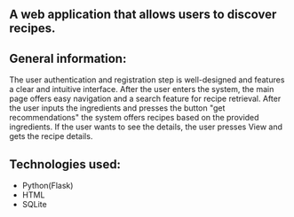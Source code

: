 ## A web application that allows users to discover recipes.
## General information:
The user authentication and registration step is well-designed and features a clear and intuitive interface.
After the user enters the system, the main page offers easy navigation and a search feature for recipe retrieval.
After the user inputs the ingredients and presses the button "get recommendations" the system offers recipes based on the provided ingredients.
If the user wants to see the details, the user presses View and gets the recipe details.
## Technologies used:
* Python(Flask)
* HTML
* SQLite
